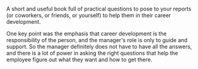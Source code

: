 A short and useful book full of practical questions to pose to your reports (or coworkers, or friends, or yourself) to help them in their career development.

One key point was the emphasis that career development is the responsibility of the person, and the manager's role is only to guide and support. So the manager definitely does not have to have all the answers, and there is a lot of power in asking the right questions that help the employee figure out what they want and how to get there.
